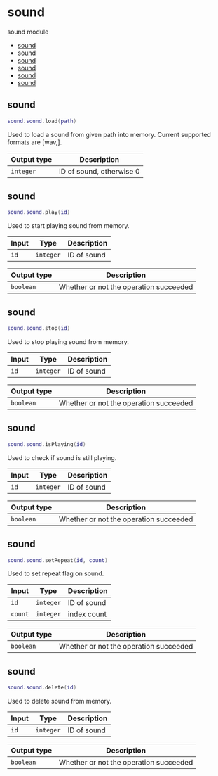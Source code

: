 # sound

sound module

- [sound](#sound)
- [sound](#sound)
- [sound](#sound)
- [sound](#sound)
- [sound](#sound)
- [sound](#sound)

## sound

```lua
sound.sound.load(path)
```

Used to load a sound from given path into memory. Current supported formats are [wav,].

| Output type | Description |
| --- | --- |
| `integer` | ID of sound, otherwise 0 |

## sound

```lua
sound.sound.play(id)
```

Used to start playing sound from memory.

| Input | Type | Description |
| --- | --- | --- |
| `id` | `integer` | ID of sound |

| Output type | Description |
| --- | --- |
| `boolean` | Whether or not the operation succeeded |

## sound

```lua
sound.sound.stop(id)
```

Used to stop playing sound from memory.

| Input | Type | Description |
| --- | --- | --- |
| `id` | `integer` | ID of sound |

| Output type | Description |
| --- | --- |
| `boolean` | Whether or not the operation succeeded |

## sound

```lua
sound.sound.isPlaying(id)
```

Used to check if sound is still playing.

| Input | Type | Description |
| --- | --- | --- |
| `id` | `integer` | ID of sound |

| Output type | Description |
| --- | --- |
| `boolean` | Whether or not the operation succeeded |

## sound

```lua
sound.sound.setRepeat(id, count)
```

Used to set repeat flag on sound.

| Input | Type | Description |
| --- | --- | --- |
| `id` | `integer` | ID of sound |
| `count` | `integer` | index count |

| Output type | Description |
| --- | --- |
| `boolean` | Whether or not the operation succeeded |

## sound

```lua
sound.sound.delete(id)
```

Used to delete sound from memory.

| Input | Type | Description |
| --- | --- | --- |
| `id` | `integer` | ID of sound |

| Output type | Description |
| --- | --- |
| `boolean` | Whether or not the operation succeeded |